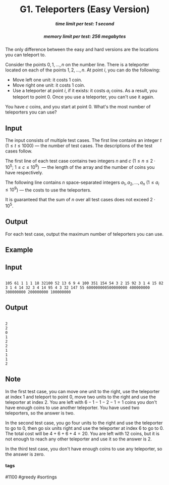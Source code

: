 <h1 style='text-align: center;'> G1. Teleporters (Easy Version)</h1>

<h5 style='text-align: center;'>time limit per test: 1 second</h5>
<h5 style='text-align: center;'>memory limit per test: 256 megabytes</h5>

The only difference between the easy and hard versions are the locations you can teleport to.

Consider the points $0, 1, \dots, n$ on the number line. There is a teleporter located on each of the points $1, 2, \dots, n$. At point $i$, you can do the following:

* Move left one unit: it costs $1$ coin.
* Move right one unit: it costs $1$ coin.
* Use a teleporter at point $i$, if it exists: it costs $a_i$ coins. As a result, you teleport to point $0$. Once you use a teleporter, you can't use it again.

You have $c$ coins, and you start at point $0$. What's the most number of teleporters you can use?

## Input

The input consists of multiple test cases. The first line contains an integer $t$ ($1 \leq t \leq 1000$) — the number of test cases. The descriptions of the test cases follow.

The first line of each test case contains two integers $n$ and $c$ ($1 \leq n \leq 2\cdot10^5$; $1 \leq c \leq 10^9$)  — the length of the array and the number of coins you have respectively.

The following line contains $n$ space-separated integers $a_1, a_2, \dots, a_n$ ($1 \leq a_i \leq 10^9$) — the costs to use the teleporters.

It is guaranteed that the sum of $n$ over all test cases does not exceed $2\cdot10^5$.

## Output

For each test case, output the maximum number of teleporters you can use.

## Example

## Input


```

105 61 1 1 1 18 32100 52 13 6 9 4 100 351 154 54 3 2 15 92 3 1 4 15 82 3 1 4 14 32 3 4 14 95 4 3 32 147 55 600000000500000000 400000000 300000000 200000000 100000000
```
## Output


```

2
2
0
1
2
2
1
1
1
2

```
## Note

In the first test case, you can move one unit to the right, use the teleporter at index $1$ and teleport to point $0$, move two units to the right and use the teleporter at index $2$. You are left with $6-1-1-2-1 = 1$ coins you don't have enough coins to use another teleporter. You have used two teleporters, so the answer is two.

In the second test case, you go four units to the right and use the teleporter to go to $0$, then go six units right and use the teleporter at index $6$ to go to $0$. The total cost will be $4+6+6+4 = 20$. You are left with $12$ coins, but it is not enough to reach any other teleporter and use it so the answer is $2$.

In the third test case, you don't have enough coins to use any teleporter, so the answer is zero.



#### tags 

#1100 #greedy #sortings 